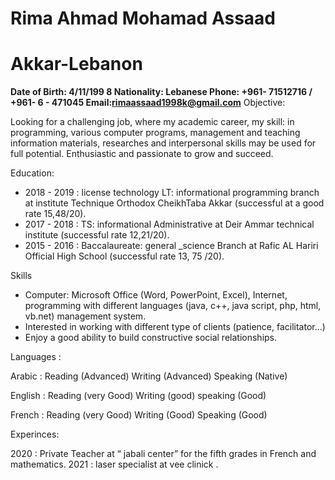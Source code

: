 # Rima Ahmad Mohamad Assaad

# Akkar-Lebanon

**Date of Birth: 4/11/199 8
Nationality: Lebanese
Phone: +961- 71512716 / +961- 6 - 471045
Email:rimaassaad1998k@gmail.com**
Objective:

Looking for a challenging job, where my academic career, my skill: in programming,
various computer programs, management and teaching information materials,
researches and interpersonal skills may be used for full potential. Enthusiastic and
passionate to grow and succeed.

Education:

- 2018 - 2019 : license technology LT: informational programming
    branch at institute Technique Orthodox CheikhTaba Akkar (successful
    at a good rate 15,48/20).
- 2017 - 2018 : TS: informational Administrative at Deir Ammar
    technical institute (successful rate 12,21/20).
- 2015 - 2016 : Baccalaureate: general _science Branch at Rafic AL
    Hariri Official High School (successful rate 13, 75 /20).

Skills

- Computer: Microsoft Office (Word, PowerPoint, Excel), Internet,
    programming with different languages (java, c++, java script, php, html,
    vb.net) management system.
- Interested in working with different type of clients (patience, facilitator...)
- Enjoy a good ability to build constructive social relationships.

Languages :

Arabic : Reading (Advanced) Writing (Advanced) Speaking (Native)

English : Reading (very Good) Writing (good) speaking (Good)

French : Reading (very Good) Writing (Good) Speaking (Good)


Experinces:

2020 : Private Teacher at “ jabali center” for the fifth grades in French and
mathematics.
2021 : laser specialist at vee clinick .


